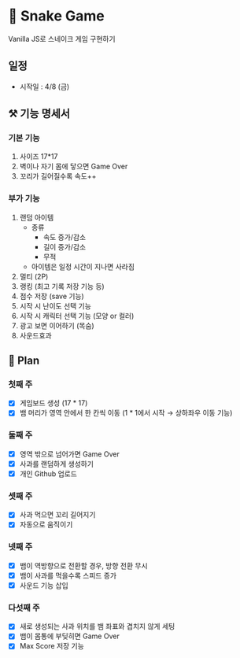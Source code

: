 # 🐍 Snake Game

Vanilla JS로 스네이크 게임 구현하기

## 일정

- 시작일 : 4/8 (금)

## ⚒ 기능 명세서

### 기본 기능

1. 사이즈 17\*17
2. 벽이나 자기 몸에 닿으면 Game Over
3. 꼬리가 길어질수록 속도++

### 부가 기능

1. 랜덤 아이템
   - 종류
     - 속도 증가/감소
     - 길이 증가/감소
     - 무적
   - 아이템은 일정 시간이 지나면 사라짐
2. 멀티 (2P)
3. 랭킹 (최고 기록 저장 기능 등)
4. 점수 저장 (save 기능)
5. 시작 시 난이도 선택 기능
6. 시작 시 캐릭터 선택 기능 (모양 or 컬러)
7. 광고 보면 이어하기 (목숨)
8. 사운드효과

## 📐 Plan

### 첫째 주

- [x] 게임보드 생성 (17 \* 17)
- [x] 뱀 머리가 영역 안에서 한 칸씩 이동 (1 \* 1에서 시작 → 상하좌우 이동 기능)

### 둘째 주

- [x] 영역 밖으로 넘어가면 Game Over
- [x] 사과를 랜덤하게 생성하기
- [x] 개인 Github 업로드

### 셋째 주

- [x] 사과 먹으면 꼬리 길어지기
- [x] 자동으로 움직이기

### 넷째 주

- [x] 뱀이 역방향으로 전환할 경우, 방향 전환 무시
- [x] 뱀이 사과를 먹을수록 스피드 증가
- [x] 사운드 기능 삽입

### 다섯째 주

- [x] 새로 생성되는 사과 위치를 뱀 좌표와 겹치지 않게 세팅
- [x] 뱀이 몸통에 부딪히면 Game Over
- [x] Max Score 저장 기능
